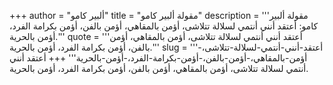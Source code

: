 +++
author = "ألبير كامو"
title = "مقولة ألبير كامو"
description = '''مقولة ألبير كامو: أعتقد أنني أنتمي لسلالة تتلاشى، أؤمن بالمقاهي، أؤمن بالفن، أؤمن بكرامة الفرد، أؤمن بالحرية.'''
quote = '''أعتقد أنني أنتمي لسلالة تتلاشى، أؤمن بالمقاهي، أؤمن بالفن، أؤمن بكرامة الفرد، أؤمن بالحرية.'''
slug = '''أعتقد-أنني-أنتمي-لسلالة-تتلاشى،-أؤمن-بالمقاهي،-أؤمن-بالفن،-أؤمن-بكرامة-الفرد،-أؤمن-بالحرية'''
+++
أعتقد أنني أنتمي لسلالة تتلاشى، أؤمن بالمقاهي، أؤمن بالفن، أؤمن بكرامة الفرد، أؤمن بالحرية.
